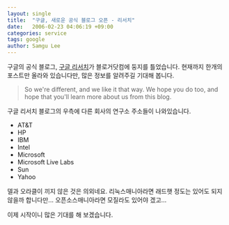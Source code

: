 ```yaml
---
layout: single
title:  "구글, 새로운 공식 블로그 오픈 - 리서치"
date:   2006-02-23 04:06:19 +09:00
categories: service
tags: google
author: Samgu Lee
---
```

구글의 공식 블로그, [구글 리서치](http://googleresearch.blogspot.com/)가 블로거닷컴에 둥지를 틀었습니다. 현재까지 한개의 포스트만 올라와 있습니다만, 많은 정보를 알려주길 기대해 봅니다.

> So we're different, and we like it that way. We hope you do too, and hope that you'll learn more about us from this blog.

구글 리서치 블로그의 우측에 다른 회사의 연구소 주소들이 나와있습니다.

- AT&T
- HP
- IBM
- Intel
- Microsoft
- Microsoft Live Labs
- Sun
- Yahoo

델과 오라클이 끼지 않은 것은 의외네요. 리눅스매니아라면 래드햇 정도는 있어도 되지 않을까 합니다만... 오픈소스매니아라면 모질라도 있어야 겠고...

이제 시작이니 많은 기대를 해 보겠습니다.
